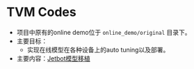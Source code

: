 # TVM Codes

+ 项目中原有的online demo位于 `online_demo/original` 目录下。
+ 主要目标：
  + 实现在线模型在各种设备上的auto tuning以及部署。
+ 主要内容：[Jetbot模型移植](jetbot/README.md)